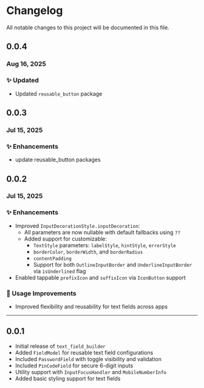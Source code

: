# Changelog

All notable changes to this project will be documented in this file.

## 0.0.4

### Aug 16, 2025

### ✨ Updated

- Updated `reusable_button` package

## 0.0.3

### Jul 15, 2025

### ✨ Enhancements

- update reusable_button packages

## 0.0.2

### Jul 15, 2025

### ✨ Enhancements

- Improved `InputDecorationStyle.inputDecoration`:
    - All parameters are now nullable with default fallbacks using `??`
    - Added support for customizable:
        - `TextStyle` parameters: `labelStyle`, `hintStyle`, `errorStyle`
        - `borderColor`, `borderWidth`, and `borderRadius`
        - `contentPadding`
        - Support for both `OutlineInputBorder` and `UnderlineInputBorder` via `isUnderlined` flag
- Enabled tappable `prefixIcon` and `suffixIcon` via `IconButton` support

### 🧪 Usage Improvements

- Improved flexibility and reusability for text fields across apps

---

## 0.0.1

- Initial release of `text_field_builder`
- Added `FieldModel` for reusable text field configurations
- Included `PasswordField` with toggle visibility and validation
- Included `PinCodeField` for secure 6-digit inputs
- Utility support with `InputFocusHandler` and `MobileNumberInfo`
- Added basic styling support for text fields
